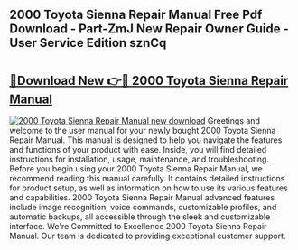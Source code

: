 ## 2000 Toyota Sienna Repair Manual Free Pdf Download - Part-ZmJ New Repair Owner Guide - User Service Edition sznCq

# <h2><a href="http://bc15748.oget.top/?id=2000+Toyota+Sienna+Repair+Manual">🔗Download New 👉🔴 2000 Toyota Sienna Repair Manual</a></h2>

[![2000 Toyota Sienna Repair Manual new download](https://i.imgur.com/5g1atiW.png)](http://bc15748.oget.top/?id=2000+Toyota+Sienna+Repair+Manual)
Greetings and welcome to the user manual for your newly bought 2000 Toyota Sienna Repair Manual. This manual is designed to help you navigate the features and functions of your product with ease. Inside, you will find detailed instructions for installation, usage, maintenance, and troubleshooting. Before you begin using your 2000 Toyota Sienna Repair Manual, we recommend reading this manual carefully. It contains detailed instructions for product setup, as well as information on how to use its various features and capabilities. 2000 Toyota Sienna Repair Manual advanced features include image recognition, voice commands, customizable profiles, and automatic backups, all accessible through the sleek and customizable interface. We're Committed to Excellence 2000 Toyota Sienna Repair Manual. Our team is dedicated to providing exceptional customer support.

